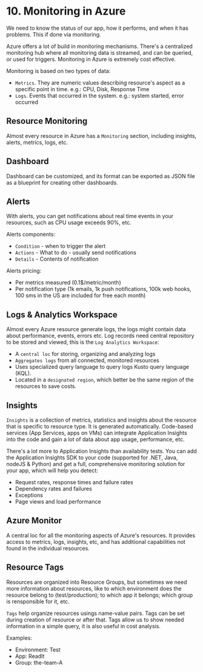 # 10. Monitoring in Azure
We need to know the status of our app, how it performs, and when it has problems. This if done via monitoring. 

Azure offers a lot of build in monitoring mechanisms. There's a centralized monitoring hub where all monitoring data is streamed, and can be queried, or used for triggers. Monitoring in Azure is extremely cost effective. 

Monitoring is based on two types of data:
- `Metrics`. They are numeric values describing resource's aspect as a specific point in time. e.g.: CPU, Disk, Response Time
- `Logs`. Events that occurred in the system. e.g.: system started, error occurred

## Resource Monitoring
Almost every resource in Azure has a `Monitoring` section, including insights, alerts, metrics, logs, etc. 

## Dashboard
Dashboard can be customized, and its format can be exported as JSON file as a blueprint for creating other dashboards.

## Alerts
With alerts, you can get notifications about real time events in your resources, such as CPU usage exceeds 90%, etc.

Alerts components:
- `Condition` - when to trigger the alert
- `Actions` - What to do - usually send notifications
- `Details` - Contents of notification

Alerts pricing:
- Per metrics measured (0.1$/metric/month)
- Per notification type (1k emails, 1k push notifications, 100k web hooks, 100 sms in the US are included for free each month)

## Logs & Analytics Workspace
Almost every Azure resource generate logs, the logs might contain data about performance, events, errors etc. Log records need central repository to be stored and viewed, this is the `Log Analytics Workspace`:
- A `central loc` for storing, organizing and analyzing logs
- `Aggregates logs` from all connected, monitored resources
- Uses specialized query language to query logs Kusto query language (KQL). 
- Located in a `designated region`, which better be the same region of the resources to save costs. 

## Insights
`Insights` is a collection of metrics, statistics and insights about the resource that is specific to resource type. It is generated automatically. Code-based services (App Services, apps on VMs) can integrate Application Insights into the code and gain a lot of data about app usage, performance, etc. 

There's a lot more to Application Insights than availability tests. You can add the Application Insights SDK to your code (supported for .NET, Java, nodeJS & Python) and get a full, comprehensive monitoring solution for your app, which will help you detect:
- Request rates, response times and failure rates
- Dependency rates and failures
- Exceptions
- Page views and load performance

## Azure Monitor
A central loc for all the monitoring aspects of Azure's resources. It provides access to metrics, logs, insights, etc, and has additional capabilities not found in the individual resources. 

## Resource Tags
Resources are organized into Resource Groups, but sometimes we need more information about resources, like to which environment does the resource belong to (test/production); to which app it belongs; which group is rensponsible for it, etc.

`Tags` help organize resources usings name-value pairs. Tags can be set during creation of resource or after that. Tags allow us to show needed information in a simple query, it is also useful in cost analysis. 
 
Examples:
- Environment: Test
- App: ReadIt
- Group: the-team-A





















